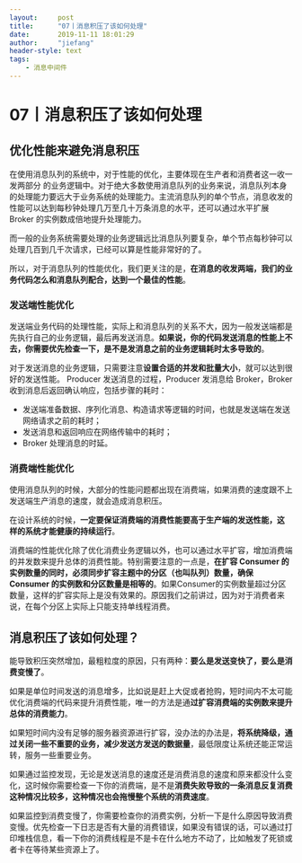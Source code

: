 ```yaml
---
layout:     post
title:      "07丨消息积压了该如何处理"
date:       2019-11-11 18:01:29
author:     "jiefang"
header-style: text
tags:
    - 消息中间件
---
```

# 07丨消息积压了该如何处理
## 优化性能来避免消息积压
在使用消息队列的系统中，对于性能的优化，主要体现在生产者和消费者这一收一发两部分
的业务逻辑中。对于绝大多数使用消息队列的业务来说，消息队列本身的处理能力要远大于业务系统的处理能力。主流消息队列的单个节点，消息收发的性能可以达到每秒钟处理几万至几十万条消息的水平，还可以通过水平扩展 Broker 的实例数成倍地提升处理能力。

而一般的业务系统需要处理的业务逻辑远比消息队列要复杂，单个节点每秒钟可以处理几百到几千次请求，已经可以算是性能非常好的了。

所以，对于消息队列的性能优化，我们更关注的是，**在消息的收发两端，我们的业务代码怎么和消息队列配合，达到一个最佳的性能**。

### 发送端性能优化
发送端业务代码的处理性能，实际上和消息队列的关系不大，因为一般发送端都是先执行自己的业务逻辑，最后再发送消息。**如果说，你的代码发送消息的性能上不去，你需要优先检查一下，是不是发消息之前的业务逻辑耗时太多导致的**。

对于发送消息的业务逻辑，只需要注意**设置合适的并发和批量大小**，就可以达到很好的发送性能。
 Producer 发送消息的过程，Producer 发消息给 Broker，Broker
收到消息后返回确认响应，包括步骤的耗时：
- 发送端准备数据、序列化消息、构造请求等逻辑的时间，也就是发送端在发送网络请求之前的耗时；
- 发送消息和返回响应在网络传输中的耗时；
- Broker 处理消息的时延。

### 消费端性能优化
使用消息队列的时候，大部分的性能问题都出现在消费端，如果消费的速度跟不上发送端生产消息的速度，就会造成消息积压。

在设计系统的时候，**一定要保证消费端的消费性能要高于生产端的发送性能，这
样的系统才能健康的持续运行**。

消费端的性能优化除了优化消费业务逻辑以外，也可以通过水平扩容，增加消费端的并发数来提升总体的消费性能。特别需要注意的一点是，**在扩容 Consumer 的实例数量的同时，必须同步扩容主题中的分区（也叫队列）数量，确保 Consumer 的实例数和分区数量是相等的**。如果Consumer的实例数量超过分区数量，这样的扩容实际上是没有效果的。原因我们之前讲过，因为对于消费者来说，在每个分区上实际上只能支持单线程消费。

## 消息积压了该如何处理？
能导致积压突然增加，最粗粒度的原因，只有两种：**要么是发送变快了，要么是消费变慢了**。

如果是单位时间发送的消息增多，比如说是赶上大促或者抢购，短时间内不太可能优化消费端的代码来提升消费性能，唯一的方法是通**过扩容消费端的实例数来提升总体的消费能力**。

如果短时间内没有足够的服务器资源进行扩容，没办法的办法是，**将系统降级，通过关闭一些不重要的业务，减少发送方发送的数据量**，最低限度让系统还能正常运转，服务一些重要业务。

如果通过监控发现，无论是发送消息的速度还是消费消息的速度和原来都没什么变化，这时候你需要检查一下你的消费端，是不是**消费失败导致的一条消息反复消费这种情况比较多，这种情况也会拖慢整个系统的消费速度**。

如果监控到消费变慢了，你需要检查你的消费实例，分析一下是什么原因导致消费变慢。优先检查一下日志是否有大量的消费错误，如果没有错误的话，可以通过打印堆栈信息，看一下你的消费线程是不是卡在什么地方不动了，比如触发了死锁或者卡在等待某些资源上了。